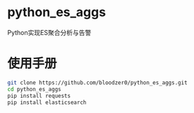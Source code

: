# python_es_aggs
Python实现ES聚合分析与告警

# 使用手册
```bash
git clone https://github.com/bloodzer0/python_es_aggs.git
cd python_es_aggs
pip install requests
pip install elasticsearch
```
